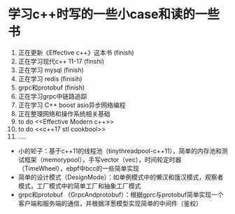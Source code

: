 <!--
 * @Author: zzzzztw
 * @Date: 2023-02-27 13:29:00
 * @LastEditors: Do not edit
 * @LastEditTime: 2023-06-19 09:28:38
 * @FilePath: /myLearning/README.md
-->
# 学习c++时写的一些小case和读的一些书

1. 正在更新《Effective c++》这本书  (finish)
2. 正在学习现代c++ 11-17 (finshi)
3. 正在学习 mysql (finish)
4. 正在学习 redis (finisih)
5. grpc和protobuf (finish)
6. 正在学习grpc中链路追踪
7. 正在学习 C++ boost asio异步网络编程
8. 正在整理网络和操作系统相关基础
9. to do <<Effective Modern c++>>  
10. to do <<c++17 stl cookbool>>
11. ....

* 小的轮子：基于c++11的线程池（tinythreadpool-c++11），简单的内存池和测试框架（memorypool），手写vector（vec），时间轮定时器（TimeWheel），ebpf中bcc的一些简单实现
* 简单的设计模式（DesignMode）：如单例模式中的懒汉和饿汉模式，观察者模式，工厂模式中的简单工厂和抽象工厂模式
* grpc和protobuf （GrpcAndprotobuf）：根据gprc与protobuf简单实现一个客户端和服务端的通信，并根据洋葱模型实现简单的中间件（鉴权）